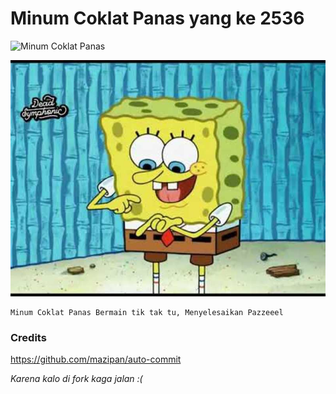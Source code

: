 # Minum Coklat Panas yang ke 2536

![Minum Coklat Panas](https://github.com/pedox/minum-coklat-panas/workflows/Minum%20Coklat%20Panas/badge.svg?branch=master)

![](/25-image_1553519599_5c98d3ef0f131.jpg)

```
Minum Coklat Panas Bermain tik tak tu, Menyelesaikan Pazzeeel
```


### Credits

https://github.com/mazipan/auto-commit

*Karena kalo di fork kaga jalan :(*
